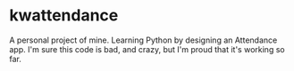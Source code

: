 # kwattendance
A personal project of mine. Learning Python by designing an Attendance app. 
I'm sure this code is bad, and crazy, but I'm proud that it's working so far. 

